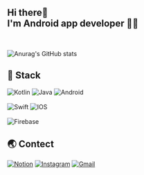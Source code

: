 <h2 align="left">Hi there👋</br> I'm <b>Android app developer</b> <!-- using Android and IOS --> 👨‍💻</h2><br>      
 
![Anurag's GitHub stats](https://github-readme-stats.vercel.app/api?username=DeokWooAhn&&show_icons=true&theme=radical)

<!-- <h3 align="left"> 👋 Hi there ! </h3> -->
<!-- <p align="left"> I will be the best developer so I always try to grow 💪 </p> -->

<h2 align="left"> 🔨 Stack </h2>

![Kotlin](https://img.shields.io/badge/kotlin-%230095D5.svg?style=for-the-badge&logo=kotlin&logoColor=white) ![Java](https://img.shields.io/badge/java-%23ED8B00.svg?style=for-the-badge&logo=java&logoColor=white) ![Android](https://img.shields.io/badge/Android-3DDC84?style=for-the-badge&logo=android&logoColor=white)<br><br> ![Swift](https://img.shields.io/badge/swift-F54A2A?style=for-the-badge&logo=swift&logoColor=white) ![IOS](https://img.shields.io/badge/iOS-000000?style=for-the-badge&logo=ios&logoColor=white)<br><br> ![Firebase](https://img.shields.io/badge/firebase-%23039BE5.svg?style=for-the-badge&logo=firebase) 	

<h2 align="left"> 🌏 Contect </h2> 

[![Notion](https://img.shields.io/badge/Notion-%23000000.svg?style=for-the-badge&logo=notion&logoColor=white)](https://glowing-moss-599.notion.site/Android-App-Developer-1af0de8eec724f7fa4868420368ddf00) [![Instagram](https://img.shields.io/badge/<Instagram>-%23E4405F.svg?style=for-the-badge&logo=Instagram&logoColor=white)](https://www.instagram.com/_the9oo_/) [![Gmail](https://img.shields.io/badge/Gmail-D14836?style=for-the-badge&logo=gmail&logoColor=white)](mailto:fjrlvkdlxj@gmail.com)


<!--
**DeokWooAhn/DeokWooAhn** is a ✨ _special_ ✨ repository because its `README.md` (this file) appears on your GitHub profile.

Here are some ideas to get you started:

- 🔭 I’m currently working on ...
- 🌱 I’m currently learning ...
- 👯 I’m looking to collaborate on ...
- 🤔 I’m looking for help with ...
- 💬 Ask me about ...
- 📫 How to reach me: ...
- 😄 Pronouns: ...
- ⚡ Fun fact: ...
-->

